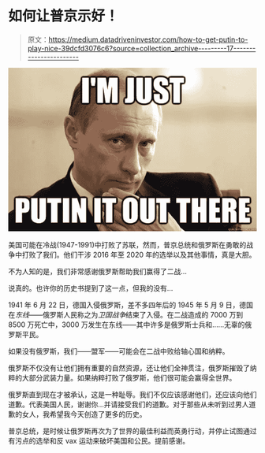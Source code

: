 # 如何让普京示好！

> 原文：<https://medium.datadriveninvestor.com/how-to-get-putin-to-play-nice-39dcfd3076c6?source=collection_archive---------17----------------------->

![](img/a64ef6fc80c869450e35388979a8158e.png)

美国可能在冷战(1947-1991)中打败了苏联，然而，普京总统和俄罗斯在勇敢的战争中打败了我们。他们干涉 2016 年至 2020 年的选举以及其他事情，真是大胆。

不为人知的是，我们非常感谢俄罗斯帮助我们赢得了二战…

说真的。也许你的历史书提到了这一点，但我的没有…

1941 年 6 月 22 日，德国入侵俄罗斯，差不多四年后的 1945 年 5 月 9 日，德国在*东线*——俄罗斯人民称之为*卫国战争*结束了入侵。在二战造成的 7000 万到 8500 万死亡中，3000 万发生在东线——其中许多是俄罗斯士兵和……无辜的俄罗斯平民。

如果没有俄罗斯，我们——盟军——可能会在二战中败给轴心国和纳粹。

俄罗斯不仅没有让他们拥有重要的自然资源，还让他们全神贯注，俄罗斯摧毁了纳粹的大部分武装力量。如果纳粹打败了俄罗斯，他们很可能会赢得全世界。

俄罗斯直到现在才被承认，这是一种耻辱。我们不仅应该感谢他们，还应该向他们道歉。代表美国人民，谢谢你…并请接受我们的道歉。对于那些从未听到过男人道歉的女人，我希望我今天创造了更多的历史。

普京总统，是时候让俄罗斯再次为了世界的最佳利益而英勇行动，并停止试图通过有污点的选举和反 vax 运动来破坏美国和公民。提前感谢。